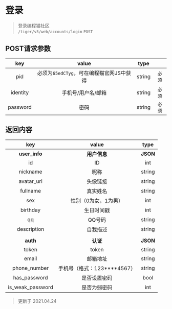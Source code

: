 # 登录

> 登录编程猫社区  
> `/tiger/v3/web/accounts/login` `POST`


## POST请求参数
|   key    |                  value                   |  type  |        |
| :------: | :--------------------------------------: | :----: | :----: |
|   pid    | 必须为`65edCTyg`，可在编程猫官网JS中获得 | string | `必须` |
| identity |            手机号/用户名/邮箱            | string | `必须` |
| password |                   密码                   | string | `必须` |


## 返回内容
|       key        |            value            |   type   |
| :--------------: | :-------------------------: | :------: |
|  **user_info**   |        **用户信息**         | **JSON** |
|        id        |             ID              |   int    |
|     nickname     |            昵称             |  string  |
|    avatar_url    |          头像链接           |  string  |
|     fullname     |          真实姓名           |  string  |
|       sex        |    性别（0为女，1为男）     |   int    |
|     birthday     |         生日时间戳          |   int    |
|        qq        |           QQ号码            |  string  |
|   description    |          自我描述           |  string  |
|                  |                             |          |
|     **auth**     |          **认证**           | **JSON** |
|      token       |            token            |  string  |
|      email       |          邮箱地址           |  string  |
|   phone_number   | 手机号（格式：123****4567） |  string  |
|   has_password   |        是否设置密码         |   bool   |
| is_weak_password |        是否为弱密码         |   int    |


> 更新于 2021.04.24